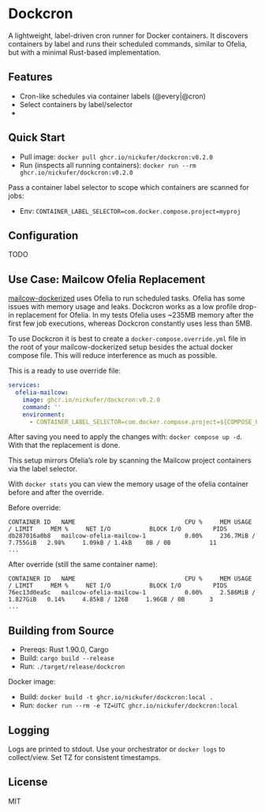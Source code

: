 # Dockcron

A lightweight, label-driven cron runner for Docker containers. It discovers containers by label and runs their scheduled
commands, similar to Ofelia, but with a minimal Rust-based implementation.

## Features

- Cron-like schedules via container labels (@every|@cron)
- Select containers by label/selector
- 

## Quick Start

- Pull image: `docker pull ghcr.io/nickufer/dockcron:v0.2.0`
- Run (inspects all running containers): `docker run --rm ghcr.io/nickufer/dockcron:v0.2.0`

Pass a container label selector to scope which containers are scanned for jobs:

- Env: `CONTAINER_LABEL_SELECTOR=com.docker.compose.project=myproj`

## Configuration

TODO

## Use Case: Mailcow Ofelia Replacement

[mailcow-dockerized](https://github.com/mailcow/mailcow-dockerized) uses Ofelia to run scheduled tasks.
Ofelia has some issues with memory usage and leaks. Dockcron works as a low profile drop-in replacement for Ofelia.
In my tests Ofelia uses ~235MB memory after the first few job executions, whereas Dockcron constantly uses less than 5MB.

To use Dockcron it is best to create a `docker-compose.override.yml` file in the root of your mailcow-dockerized setup
besides the actual docker compose file. This will reduce interference as much as possible.

This is a ready to use override file:
```yml
services:
  ofelia-mailcow:
    image: ghcr.io/nickufer/dockcron:v0.2.0
    command: ''
    environment:
      - CONTAINER_LABEL_SELECTOR=com.docker.compose.project=${COMPOSE_PROJECT_NAME}
```

After saving you need to apply the changes with: `docker compose up -d`. With that the replacement is done.

This setup mirrors Ofelia’s role by scanning the Mailcow project containers via the label selector.

With `docker stats` you can view the memory usage of the ofelia container before and after the override.

Before override:

```
CONTAINER ID   NAME                               CPU %     MEM USAGE / LIMIT     MEM %     NET I/O           BLOCK I/O         PIDS
db287016a0b8   mailcow-ofelia-mailcow-1           0.00%     236.7MiB / 7.755GiB   2.98%     1.09kB / 1.4kB    0B / 0B           11
...
```

After override (still the same container name):

```
CONTAINER ID   NAME                               CPU %     MEM USAGE / LIMIT     MEM %     NET I/O           BLOCK I/O         PIDS
76ec13d0ea5c   mailcow-ofelia-mailcow-1           0.00%     2.586MiB / 1.827GiB   0.14%     4.85kB / 126B     1.96GB / 0B       3
...
```

## Building from Source

- Prereqs: Rust 1.90.0, Cargo
- Build: `cargo build --release`
- Run: `./target/release/dockcron`

Docker image:

- Build: `docker build -t ghcr.io/nickufer/dockcron:local .`
- Run: `docker run --rm -e TZ=UTC ghcr.io/nickufer/dockcron:local`

## Logging

Logs are printed to stdout. Use your orchestrator or `docker logs` to collect/view. Set TZ for consistent timestamps.

## License

MIT
